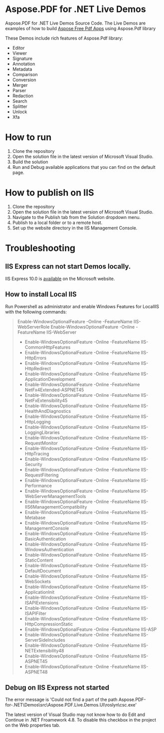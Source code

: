 # Aspose.PDF for .NET Live Demos

Aspose.PDF for .NET Live Demos Source Code.
The Live Demos are examples of how to build [Aspose Free Pdf Apps](https://products.aspose.app/pdf/family) using Aspose.Pdf library

These Demos include rich features of Aspose.Pdf library:

* Editor
* Viewer
* Signature
* Annotation
* Metadata
* Comparison
* Conversion
* Merger
* Parser
* Redaction
* Search
* Splitter
* Unlock
* Xfa

 
# How to run
 
 1. Clone the repository
 2. Open the solution file in the latest version of Microsoft Visual Studio.
 3. Build the solution
 4. Run and Debug available applications that you can find on the default page.

# How to publish on IIS

 1. Clone the repository
 2. Open the solution file in the latest version of Microsoft Visual Studio.
 3. Navigate to the Publish tab from the Solution dropdown menu.
 4. Publish to a local folder or to a remote host.
 5. Set up the website directory in the IIS Management Console.

# Troubleshooting

## IIS Express can not start Demos locally.

IIS Express 10.0 is  [available](https://www.microsoft.com/en-us/download/details.aspx?id=48264) on the Microsoft website.

## How to install Local IIS

Run Powershell as administrator and enable Windows Features for LocalIIS with the following commands:

>	Enable-WindowsOptionalFeature -Online -FeatureName IIS-WebServerRole
>	Enable-WindowsOptionalFeature -Online -FeatureName IIS-WebServer
> - Enable-WindowsOptionalFeature -Online -FeatureName IIS-CommonHttpFeatures
> - Enable-WindowsOptionalFeature -Online -FeatureName IIS-HttpErrors
> - Enable-WindowsOptionalFeature -Online -FeatureName IIS-HttpRedirect
> - Enable-WindowsOptionalFeature -Online -FeatureName IIS-ApplicationDevelopment
> - Enable-WindowsOptionalFeature -Online -FeatureName NetFx4Extended-ASPNET45
> - Enable-WindowsOptionalFeature -Online -FeatureName IIS-NetFxExtensibility45
> - Enable-WindowsOptionalFeature -Online -FeatureName IIS-HealthAndDiagnostics
> - Enable-WindowsOptionalFeature -Online -FeatureName IIS-HttpLogging
> - Enable-WindowsOptionalFeature -Online -FeatureName IIS-LoggingLibraries
> - Enable-WindowsOptionalFeature -Online -FeatureName IIS-RequestMonitor
> - Enable-WindowsOptionalFeature -Online -FeatureName IIS-HttpTracing
> - Enable-WindowsOptionalFeature -Online -FeatureName IIS-Security
> - Enable-WindowsOptionalFeature -Online -FeatureName IIS-RequestFiltering
> - Enable-WindowsOptionalFeature -Online -FeatureName IIS-Performance
> - Enable-WindowsOptionalFeature -Online -FeatureName IIS-WebServerManagementTools
> - Enable-WindowsOptionalFeature -Online -FeatureName IIS-IIS6ManagementCompatibility
> - Enable-WindowsOptionalFeature -Online -FeatureName IIS-Metabase
> - Enable-WindowsOptionalFeature -Online -FeatureName IIS-ManagementConsole
> - Enable-WindowsOptionalFeature -Online -FeatureName IIS-BasicAuthentication
> - Enable-WindowsOptionalFeature -Online -FeatureName IIS-WindowsAuthentication
> - Enable-WindowsOptionalFeature -Online -FeatureName IIS-StaticContent
> - Enable-WindowsOptionalFeature -Online -FeatureName IIS-DefaultDocument
> - Enable-WindowsOptionalFeature -Online -FeatureName IIS-WebSockets
> - Enable-WindowsOptionalFeature -Online -FeatureName IIS-ApplicationInit
> - Enable-WindowsOptionalFeature -Online -FeatureName IIS-ISAPIExtensions
> - Enable-WindowsOptionalFeature -Online -FeatureName IIS-ISAPIFilter
> - Enable-WindowsOptionalFeature -Online -FeatureName IIS-HttpCompressionStatic
> - Enable-WindowsOptionalFeature -Online -FeatureName IIS-ASP
> - Enable-WindowsOptionalFeature -Online -FeatureName IIS-ServerSideIncludes
> - Enable-WindowsOptionalFeature -Online -FeatureName IIS-NETExtensibility48
> - Enable-WindowsOptionalFeature -Online -FeatureName IIS-ASPNET45
> - Enable-WindowsOptionalFeature -Online -FeatureName IIS-ASPNET48


## Debug on IIS Express not started

The error message is 'Could not find a part of the path Aspose.PDF-for-.NET\Demos\src\Aspose.PDF.Live.Demos.UI\roslyn\csc.exe'

The latest version of Visual Studio may not know how to do Edit and Continue in .NET Froamework 4.8. 
To disable this checkbox in the project on the Web properties tab.

